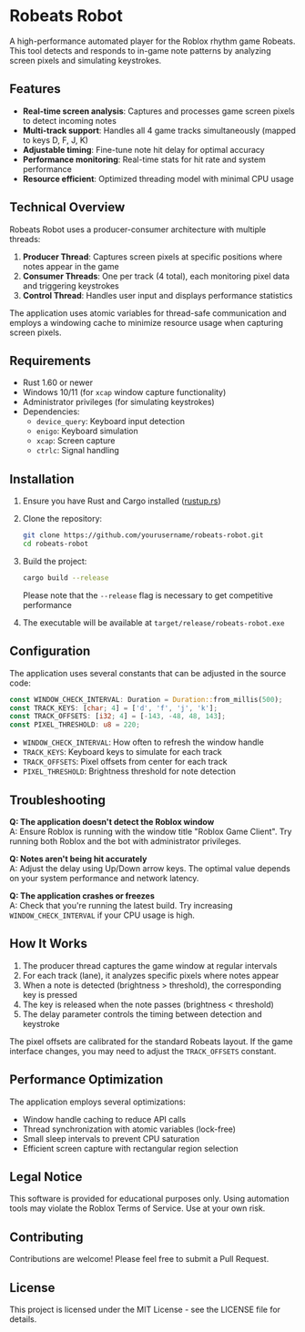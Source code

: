 # Robeats Robot

A high-performance automated player for the Roblox rhythm game Robeats. This tool detects and responds to in-game note patterns by analyzing screen pixels and simulating keystrokes.

## Features

- **Real-time screen analysis**: Captures and processes game screen pixels to detect incoming notes
- **Multi-track support**: Handles all 4 game tracks simultaneously (mapped to keys D, F, J, K)
- **Adjustable timing**: Fine-tune note hit delay for optimal accuracy
- **Performance monitoring**: Real-time stats for hit rate and system performance
- **Resource efficient**: Optimized threading model with minimal CPU usage

## Technical Overview

Robeats Robot uses a producer-consumer architecture with multiple threads:

1. **Producer Thread**: Captures screen pixels at specific positions where notes appear in the game
2. **Consumer Threads**: One per track (4 total), each monitoring pixel data and triggering keystrokes
3. **Control Thread**: Handles user input and displays performance statistics

The application uses atomic variables for thread-safe communication and employs a windowing cache to minimize resource usage when capturing screen pixels.

## Requirements

- Rust 1.60 or newer
- Windows 10/11 (for `xcap` window capture functionality)
- Administrator privileges (for simulating keystrokes)
- Dependencies:
  - `device_query`: Keyboard input detection
  - `enigo`: Keyboard simulation
  - `xcap`: Screen capture
  - `ctrlc`: Signal handling

## Installation

1. Ensure you have Rust and Cargo installed ([rustup.rs](https://rustup.rs))

2. Clone the repository:
   ```bash
   git clone https://github.com/yourusername/robeats-robot.git
   cd robeats-robot
   ```

3. Build the project:
   ```bash
   cargo build --release
   ```
   Please note that the `--release` flag is necessary to get competitive performance

4. The executable will be available at `target/release/robeats-robot.exe`

## Configuration

The application uses several constants that can be adjusted in the source code:

```rust
const WINDOW_CHECK_INTERVAL: Duration = Duration::from_millis(500);
const TRACK_KEYS: [char; 4] = ['d', 'f', 'j', 'k'];
const TRACK_OFFSETS: [i32; 4] = [-143, -48, 48, 143]; 
const PIXEL_THRESHOLD: u8 = 220;
```

- `WINDOW_CHECK_INTERVAL`: How often to refresh the window handle
- `TRACK_KEYS`: Keyboard keys to simulate for each track
- `TRACK_OFFSETS`: Pixel offsets from center for each track
- `PIXEL_THRESHOLD`: Brightness threshold for note detection

## Troubleshooting

**Q: The application doesn't detect the Roblox window**  
A: Ensure Roblox is running with the window title "Roblox Game Client". Try running both Roblox and the bot with administrator privileges.

**Q: Notes aren't being hit accurately**  
A: Adjust the delay using Up/Down arrow keys. The optimal value depends on your system performance and network latency.

**Q: The application crashes or freezes**  
A: Check that you're running the latest build. Try increasing `WINDOW_CHECK_INTERVAL` if your CPU usage is high.

## How It Works

1. The producer thread captures the game window at regular intervals
2. For each track (lane), it analyzes specific pixels where notes appear
3. When a note is detected (brightness > threshold), the corresponding key is pressed
4. The key is released when the note passes (brightness < threshold)
5. The delay parameter controls the timing between detection and keystroke

The pixel offsets are calibrated for the standard Robeats layout. If the game interface changes, you may need to adjust the `TRACK_OFFSETS` constant.

## Performance Optimization

The application employs several optimizations:
- Window handle caching to reduce API calls
- Thread synchronization with atomic variables (lock-free)
- Small sleep intervals to prevent CPU saturation
- Efficient screen capture with rectangular region selection

## Legal Notice

This software is provided for educational purposes only. Using automation tools may violate the Roblox Terms of Service. Use at your own risk.

## Contributing

Contributions are welcome! Please feel free to submit a Pull Request.

## License

This project is licensed under the MIT License - see the LICENSE file for details.
